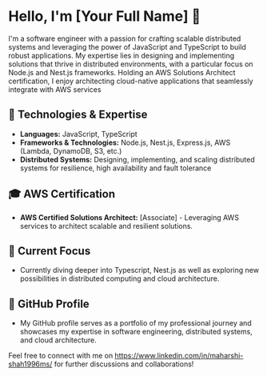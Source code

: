 # Hello, I'm [Your Full Name] 👋

I'm a software engineer with a passion for crafting scalable distributed systems and leveraging the power of JavaScript and TypeScript to build robust applications. My expertise lies in designing and implementing solutions that thrive in distributed environments, with a particular focus on Node.js and Nest.js frameworks. Holding an AWS Solutions Architect certification, I enjoy architecting cloud-native applications that seamlessly integrate with AWS services

## 🔧 Technologies & Expertise
- **Languages:** JavaScript, TypeScript
- **Frameworks & Technologies:** Node.js, Nest.js, Express.js, AWS (Lambda, DynamoDB, S3, etc.)
- **Distributed Systems:** Designing, implementing, and scaling distributed systems for resilience, high availability and fault tolerance

## 🎓 AWS Certification
- **AWS Certified Solutions Architect:** [Associate] - Leveraging AWS services to architect scalable and resilient solutions.

## 💼 Current Focus
- Currently diving deeper into Typescript, Nest.js as well as exploring new possibilities in distributed computing and cloud architecture.

## 🌟 GitHub Profile
- My GitHub profile serves as a portfolio of my professional journey and showcases my expertise in software engineering, distributed systems, and cloud architecture.

Feel free to connect with me on https://www.linkedin.com/in/maharshi-shah1996ms/ for further discussions and collaborations!
